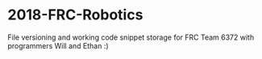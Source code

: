 # 2018-FRC-Robotics
File versioning and working code snippet storage for FRC Team 6372 with programmers Will and Ethan :)

